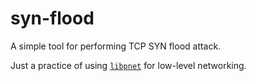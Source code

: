 # syn-flood

A simple tool for performing TCP SYN flood attack.

Just a practice of using [`libpnet`](https://crates.io/crates/pnet) for low-level networking.
